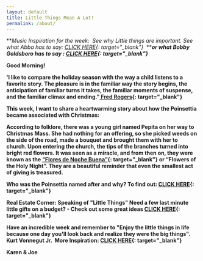 ```yaml
---
layout: default
title: Little Things Mean A Lot!
permalink: /about/
---
```

***Music Inspiration for the week:&nbsp; See why Little things are important. See what Abba has to say:&nbsp;[CLICK HERE](https://t.e2ma.net/click/v5r7ld/zwff20l/bm3f2e){: target="_blank"}&nbsp;*&nbsp;*****or what Bobby Goldsboro has to say :&nbsp;[CLICK HERE](https://t.e2ma.net/click/v5r7ld/zwff20l/nz5f2e){: target="_blank"}***

**Good Morning\! &nbsp;**

**'I like to compare the holiday season with the way a child listens to a favorite story. The pleasure is in the familiar way the story begins, the anticipation of familiar turns it takes, the familiar moments of suspense, and the familiar climax and ending."[&nbsp;Fred Rogers](https://t.e2ma.net/click/v5r7ld/zwff20l/3r6f2e){: target="_blank"}**

**This week, I want to share a heartwarming story about how the Poinsettia became associated with Christmas:**

**According to folklore, there was a young girl named Pepita on her way to Christmas Mass. She had nothing for an offering, so she picked weeds on the side of the road, made a bouquet and brought them with her to church. Upon entering the church, the tips of the branches turned into bright red flowers. It was seen as a miracle, and from then on, they were known as the&nbsp;[“Flores de Noche Buena”](https://t.e2ma.net/click/v5r7ld/zwff20l/jk7f2e){: target="_blank"}&nbsp;or “Flowers of the Holy Night”. They are a beautiful reminder that even the smallest act of giving is treasured.&nbsp;**

**Who was the Poinsettia named after and why? To find out:&nbsp;[CLICK HERE](https://t.e2ma.net/click/v5r7ld/zwff20l/zc8f2e){: target="_blank"}**

**Real Estate Corner: Speaking of "Little Things" Need a few last minute little gifts on a budget? - Check out some great ideas&nbsp;[CLICK HERE](https://t.e2ma.net/click/v5r7ld/zwff20l/f58f2e){: target="_blank"}**

**Have an incredible week and remember to "Enjoy the little things in life because one day you'll look back and realize they were the big things". Kurt Vonnegut Jr. &nbsp;More Inspiration:&nbsp;[CLICK HERE](https://t.e2ma.net/click/v5r7ld/zwff20l/bqag2e){: target="_blank"}**

**Karen & Joe**
